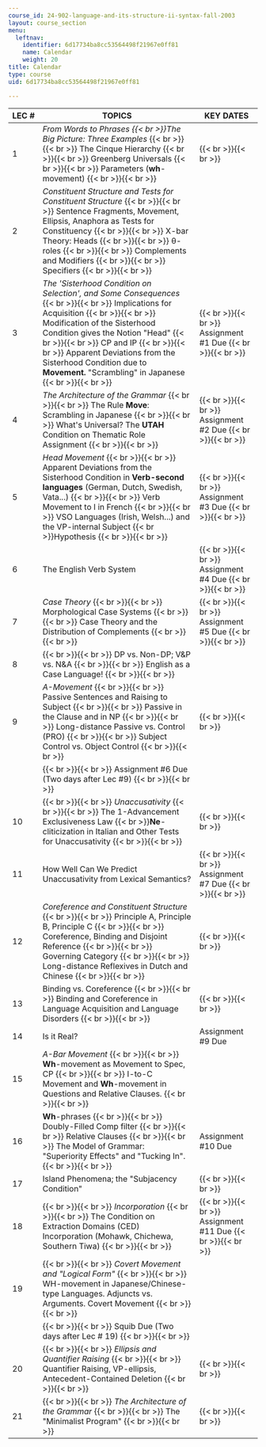 ```yaml
---
course_id: 24-902-language-and-its-structure-ii-syntax-fall-2003
layout: course_section
menu:
  leftnav:
    identifier: 6d17734ba8cc53564498f21967e0ff81
    name: Calendar
    weight: 20
title: Calendar
type: course
uid: 6d17734ba8cc53564498f21967e0ff81

---
```


| LEC # | TOPICS | KEY DATES |
| --- | --- | --- |
| 1 | _From Words to Phrases  {{< br >}}The Big Picture: Three Examples_ {{< br >}}{{< br >}} The Cinque Hierarchy {{< br >}}{{< br >}} Greenberg Universals {{< br >}}{{< br >}} Parameters (**wh**\-movement) {{< br >}}{{< br >}}  |  {{< br >}}{{< br >}}  |
| 2 | _Constituent Structure and Tests for Constituent Structure_ {{< br >}}{{< br >}} Sentence Fragments, Movement, Ellipsis, Anaphora as Tests for Constituency {{< br >}}{{< br >}} X-bar Theory: Heads {{< br >}}{{< br >}} θ-roles {{< br >}}{{< br >}} Complements and Modifiers {{< br >}}{{< br >}} Specifiers {{< br >}}{{< br >}}  | &nbsp; |
| 3 | _The 'Sisterhood Condition on Selection', and Some Consequences_ {{< br >}}{{< br >}} Implications for Acquisition {{< br >}}{{< br >}} Modification of the Sisterhood Condition gives the Notion "Head" {{< br >}}{{< br >}} CP and IP {{< br >}}{{< br >}} Apparent Deviations from the Sisterhood Condition due to **Movement.** "Scrambling" in Japanese {{< br >}}{{< br >}}  |  {{< br >}}{{< br >}} Assignment #1 Due {{< br >}}{{< br >}}  |
| 4 | _The Architecture of the Grammar_ {{< br >}}{{< br >}} The Rule **Move**: Scrambling in Japanese {{< br >}}{{< br >}} What's Universal? The **UTAH** Condition on Thematic Role Assignment {{< br >}}{{< br >}}  |  {{< br >}}{{< br >}} Assignment #2 Due {{< br >}}{{< br >}}  |
| 5 | _Head Movement_ {{< br >}}{{< br >}} Apparent Deviations from the Sisterhood Condition in **Verb-second languages** (German, Dutch, Swedish, Vata...) {{< br >}}{{< br >}} Verb Movement to I in French {{< br >}}{{< br >}} VSO Languages (Irish, Welsh...) and the VP-internal Subject  {{< br >}}Hypothesis {{< br >}}{{< br >}}  |  {{< br >}}{{< br >}} Assignment #3 Due {{< br >}}{{< br >}}  |
| 6 | The English Verb System |  {{< br >}}{{< br >}} Assignment #4 Due {{< br >}}{{< br >}}  |
| 7 | _Case Theory_ {{< br >}}{{< br >}} Morphological Case Systems {{< br >}}{{< br >}} Case Theory and the Distribution of Complements {{< br >}}{{< br >}}  |  {{< br >}}{{< br >}} Assignment #5 Due {{< br >}}{{< br >}}  |
| 8 |  {{< br >}}{{< br >}} DP vs. Non-DP; V&P vs. N&A {{< br >}}{{< br >}} English as a Case Language! {{< br >}}{{< br >}}  | &nbsp; |
| 9 | _A-Movement_ {{< br >}}{{< br >}} Passive Sentences and Raising to Subject {{< br >}}{{< br >}} Passive in the Clause and in NP {{< br >}}{{< br >}} Long-distance Passive vs. Control (PRO) {{< br >}}{{< br >}} Subject Control vs. Object Control {{< br >}}{{< br >}}  |  {{< br >}}{{< br >}}  |
| &nbsp; |  {{< br >}}{{< br >}} Assignment #6 Due (Two days after Lec #9) {{< br >}}{{< br >}}  |
| 10 |  {{< br >}}{{< br >}} _Unaccusativity_ {{< br >}}{{< br >}} The 1-Advancement Exclusiveness Law  {{< br >}}**Ne**\-cliticization in Italian and Other Tests for Unaccusativity {{< br >}}{{< br >}}  |  {{< br >}}{{< br >}}  |
| 11 | How Well Can We Predict Unaccusativity from Lexical Semantics? |  {{< br >}}{{< br >}} Assignment #7 Due {{< br >}}{{< br >}}  |
| 12 | _Coreference and Constituent Structure_ {{< br >}}{{< br >}} Principle A, Principle B, Principle C {{< br >}}{{< br >}} Coreference, Binding and Disjoint Reference {{< br >}}{{< br >}} Governing Category {{< br >}}{{< br >}} Long-distance Reflexives in Dutch and Chinese {{< br >}}{{< br >}}  |  {{< br >}}{{< br >}}  |
| 13 | Binding vs. Coreference {{< br >}}{{< br >}} Binding and Coreference in Language Acquisition and Language Disorders {{< br >}}{{< br >}}  |  {{< br >}}{{< br >}}  |
| 14 | Is it Real? | Assignment #9 Due |
| 15 | _A-Bar Movement_ {{< br >}}{{< br >}} **Wh**\-movement as Movement to Spec, CP {{< br >}}{{< br >}} I-to-C Movement and **Wh**\-movement in Questions and Relative Clauses. {{< br >}}{{< br >}}  | &nbsp; |
| 16 | **Wh**\-phrases {{< br >}}{{< br >}} Doubly-Filled Comp filter {{< br >}}{{< br >}} Relative Clauses {{< br >}}{{< br >}} The Model of Grammar: "Superiority Effects" and "Tucking In". {{< br >}}{{< br >}}  | Assignment #10 Due |
| 17 | Island Phenomena; the "Subjacency Condition" |  {{< br >}}{{< br >}}  |
| 18 |  {{< br >}}{{< br >}} _Incorporation_ {{< br >}}{{< br >}} The Condition on Extraction Domains (CED) Incorporation (Mohawk, Chichewa, Southern Tiwa) {{< br >}}{{< br >}}  |  {{< br >}}{{< br >}} Assignment #11 Due {{< br >}}{{< br >}}  |
| 19 |  {{< br >}}{{< br >}} _Covert Movement and "Logical Form"_ {{< br >}}{{< br >}} WH-movement in Japanese/Chinese-type Languages. Adjuncts vs. Arguments. Covert Movement {{< br >}}{{< br >}}  | &nbsp; |
| &nbsp; |  {{< br >}}{{< br >}} Squib Due (Two days after Lec # 19) {{< br >}}{{< br >}}  |
| 20 |  {{< br >}}{{< br >}} _Ellipsis and Quantifier Raising_ {{< br >}}{{< br >}} Quantifier Raising, VP-ellipsis, Antecedent-Contained Deletion {{< br >}}{{< br >}}  |  {{< br >}}{{< br >}}  |
| 21 |  {{< br >}}{{< br >}} _The Architecture of the Grammar_ {{< br >}}{{< br >}} The "Minimalist Program" {{< br >}}{{< br >}}  |  {{< br >}}{{< br >}}